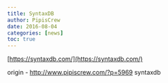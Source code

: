 ```yaml
---
title: SyntaxDB
author: PipisCrew
date: 2016-08-04
categories: [news]
toc: true
---
```


[https://syntaxdb.com/](https://syntaxdb.com/)

origin - http://www.pipiscrew.com/?p=5969 syntaxdb